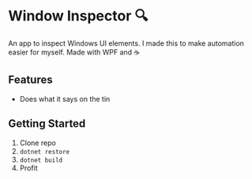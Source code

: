 # Window Inspector 🔍

An app to inspect Windows UI elements. I made this to make automation easier for myself. Made with WPF and ☕

## Features
- Does what it says on the tin

## Getting Started
1. Clone repo
2. `dotnet restore`
3. `dotnet build`
4. Profit